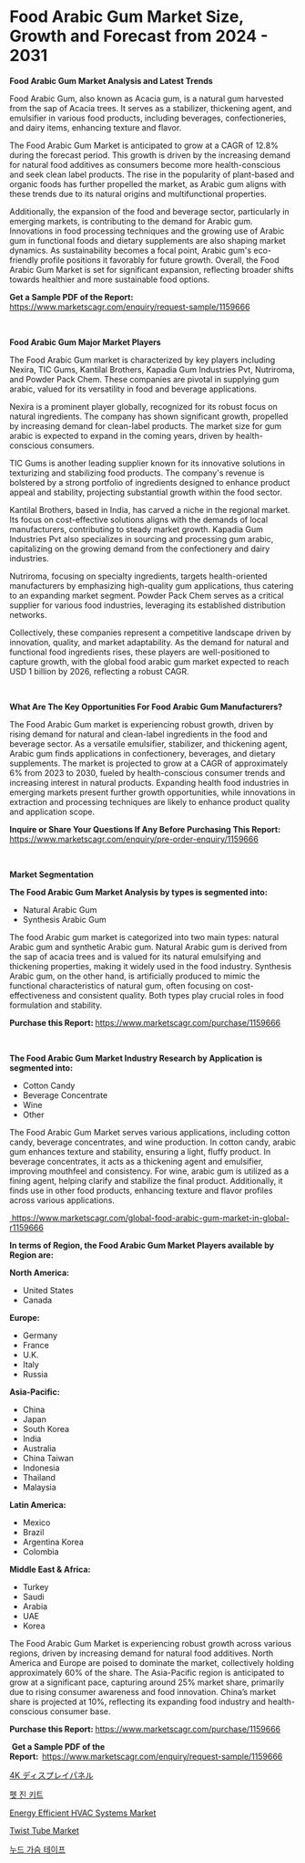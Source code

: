 <p><h1>Food Arabic Gum Market Size, Growth and Forecast from 2024 - 2031</h1></p><p><strong>Food Arabic Gum Market Analysis and Latest Trends</strong></p>
<p><p>Food Arabic Gum, also known as Acacia gum, is a natural gum harvested from the sap of Acacia trees. It serves as a stabilizer, thickening agent, and emulsifier in various food products, including beverages, confectioneries, and dairy items, enhancing texture and flavor.</p><p>The Food Arabic Gum Market is anticipated to grow at a CAGR of 12.8% during the forecast period. This growth is driven by the increasing demand for natural food additives as consumers become more health-conscious and seek clean label products. The rise in the popularity of plant-based and organic foods has further propelled the market, as Arabic gum aligns with these trends due to its natural origins and multifunctional properties.</p><p>Additionally, the expansion of the food and beverage sector, particularly in emerging markets, is contributing to the demand for Arabic gum. Innovations in food processing techniques and the growing use of Arabic gum in functional foods and dietary supplements are also shaping market dynamics. As sustainability becomes a focal point, Arabic gum's eco-friendly profile positions it favorably for future growth. Overall, the Food Arabic Gum Market is set for significant expansion, reflecting broader shifts towards healthier and more sustainable food options.</p></p>
<p><strong>Get a Sample PDF of the Report:&nbsp;</strong> <a href="https://www.marketscagr.com/enquiry/request-sample/1159666">https://www.marketscagr.com/enquiry/request-sample/1159666</a></p>
<p>&nbsp;</p>
<p><strong>Food Arabic Gum Major Market Players</strong></p>
<p><p>The Food Arabic Gum market is characterized by key players including Nexira, TIC Gums, Kantilal Brothers, Kapadia Gum Industries Pvt, Nutriroma, and Powder Pack Chem. These companies are pivotal in supplying gum arabic, valued for its versatility in food and beverage applications.</p><p>Nexira is a prominent player globally, recognized for its robust focus on natural ingredients. The company has shown significant growth, propelled by increasing demand for clean-label products. The market size for gum arabic is expected to expand in the coming years, driven by health-conscious consumers.</p><p>TIC Gums is another leading supplier known for its innovative solutions in texturizing and stabilizing food products. The company's revenue is bolstered by a strong portfolio of ingredients designed to enhance product appeal and stability, projecting substantial growth within the food sector.</p><p>Kantilal Brothers, based in India, has carved a niche in the regional market. Its focus on cost-effective solutions aligns with the demands of local manufacturers, contributing to steady market growth. Kapadia Gum Industries Pvt also specializes in sourcing and processing gum arabic, capitalizing on the growing demand from the confectionery and dairy industries.</p><p>Nutriroma, focusing on specialty ingredients, targets health-oriented manufacturers by emphasizing high-quality gum applications, thus catering to an expanding market segment. Powder Pack Chem serves as a critical supplier for various food industries, leveraging its established distribution networks.</p><p>Collectively, these companies represent a competitive landscape driven by innovation, quality, and market adaptability. As the demand for natural and functional food ingredients rises, these players are well-positioned to capture growth, with the global food arabic gum market expected to reach USD 1 billion by 2026, reflecting a robust CAGR.</p></p>
<p>&nbsp;</p>
<p><strong>What Are The Key Opportunities For Food Arabic Gum Manufacturers?</strong></p>
<p><p>The Food Arabic Gum market is experiencing robust growth, driven by rising demand for natural and clean-label ingredients in the food and beverage sector. As a versatile emulsifier, stabilizer, and thickening agent, Arabic gum finds applications in confectionery, beverages, and dietary supplements. The market is projected to grow at a CAGR of approximately 6% from 2023 to 2030, fueled by health-conscious consumer trends and increasing interest in natural products. Expanding health food industries in emerging markets present further growth opportunities, while innovations in extraction and processing techniques are likely to enhance product quality and application scope.</p></p>
<p><strong>Inquire or Share Your Questions If Any Before Purchasing This Report:</strong> <a href="https://www.marketscagr.com/enquiry/pre-order-enquiry/1159666">https://www.marketscagr.com/enquiry/pre-order-enquiry/1159666</a></p>
<p>&nbsp;</p>
<p><strong>Market Segmentation</strong></p>
<p><strong>The Food Arabic Gum Market Analysis by types is segmented into:</strong></p>
<p><ul><li>Natural Arabic Gum</li><li>Synthesis Arabic Gum</li></ul></p>
<p><p>The food Arabic gum market is categorized into two main types: natural Arabic gum and synthetic Arabic gum. Natural Arabic gum is derived from the sap of acacia trees and is valued for its natural emulsifying and thickening properties, making it widely used in the food industry. Synthesis Arabic gum, on the other hand, is artificially produced to mimic the functional characteristics of natural gum, often focusing on cost-effectiveness and consistent quality. Both types play crucial roles in food formulation and stability.</p></p>
<p><strong>Purchase this Report:&nbsp;</strong><a href="https://www.marketscagr.com/purchase/1159666">https://www.marketscagr.com/purchase/1159666</a></p>
<p>&nbsp;</p>
<p><strong>The Food Arabic Gum Market Industry Research by Application is segmented into:</strong></p>
<p><ul><li>Cotton Candy</li><li>Beverage Concentrate</li><li>Wine</li><li>Other</li></ul></p>
<p><p>The Food Arabic Gum Market serves various applications, including cotton candy, beverage concentrates, and wine production. In cotton candy, arabic gum enhances texture and stability, ensuring a light, fluffy product. In beverage concentrates, it acts as a thickening agent and emulsifier, improving mouthfeel and consistency. For wine, arabic gum is utilized as a fining agent, helping clarify and stabilize the final product. Additionally, it finds use in other food products, enhancing texture and flavor profiles across various applications.</p></p>
<p><a href="https://www.marketscagr.com/global-food-arabic-gum-market-in-global-r1159666">&nbsp;https://www.marketscagr.com/global-food-arabic-gum-market-in-global-r1159666</a></p>
<p><strong>In terms of Region, the Food Arabic Gum Market Players available by Region are:</strong></p>
<p>
    <p> <strong> North America: </strong>
        <ul>
            <li>United States</li>
            <li>Canada</li>
        </ul>
        </p> 
    <p> <strong> Europe: </strong>
        <ul>
            <li>Germany</li>
            <li>France</li>
            <li>U.K.</li>
            <li>Italy</li>
            <li>Russia</li>
        </ul>
        </p> 
    <p> <strong> Asia-Pacific: </strong>
        <ul>
            <li>China</li>
            <li>Japan</li>
            <li>South Korea</li>
            <li>India</li>
            <li>Australia</li>
            <li>China Taiwan</li>
            <li>Indonesia</li>
            <li>Thailand</li>
            <li>Malaysia</li>
        </ul>
        </p> 
    <p> <strong> Latin America: </strong>
        <ul>
            <li>Mexico</li>
            <li>Brazil</li>
            <li>Argentina Korea</li>
            <li>Colombia</li>
        </ul>
        </p> 
    <p> <strong> Middle East & Africa: </strong>
        <ul>
            <li>Turkey</li>
            <li>Saudi</li>
            <li>Arabia</li>
            <li>UAE</li>
            <li>Korea</li>
        </ul>
    </p>
    </p>
<p><p>The Food Arabic Gum Market is experiencing robust growth across various regions, driven by increasing demand for natural food additives. North America and Europe are poised to dominate the market, collectively holding approximately 60% of the share. The Asia-Pacific region is anticipated to grow at a significant pace, capturing around 25% market share, primarily due to rising consumer awareness and food innovation. China’s market share is projected at 10%, reflecting its expanding food industry and health-conscious consumer base.</p></p>
<p><strong>Purchase this Report: </strong><a href="https://www.marketscagr.com/purchase/1159666">https://www.marketscagr.com/purchase/1159666</a></p>
<p>&nbsp;<strong>Get a Sample PDF of the Report:&nbsp;&nbsp;</strong><a href="https://www.marketscagr.com/enquiry/request-sample/1159666">https://www.marketscagr.com/enquiry/request-sample/1159666</a></p>
<p><strong></strong></p>
<p><p><a href="https://medium.com/@alexxis.gm/4k-display-panel-market-%E3%81%AE%E3%82%B0%E3%83%AD%E3%83%BC%E3%83%90%E3%83%AB%E5%B8%82%E5%A0%B4%E6%A6%82%E8%A6%81%E3%81%AF-%E4%B8%96%E7%95%8C%E3%81%8A%E3%82%88%E3%81%B3%E4%B8%BB%E8%A6%81%E5%B8%82%E5%A0%B4%E3%81%AB%E3%81%8A%E3%81%91%E3%82%8B%E6%A5%AD%E7%95%8C%E3%81%AB%E5%BD%B1%E9%9F%BF%E3%82%92%E4%B8%8E%E3%81%88%E3%82%8B%E4%B8%BB%E8%A6%81%E3%81%AA%E3%83%88%E3%83%AC%E3%83%B3%E3%83%89%E3%81%AB%E3%81%A4%E3%81%84%E3%81%A6-%E7%8B%AC%E8%87%AA%E3%81%AE%E8%A6%96%E7%82%B9%E3%82%92%E6%8F%90%E4%BE%9B%E3%81%97%E3%81%BE%E3%81%99-b36825f367fd">4K ディスプレイパネル</a></p><p><a href="https://medium.com/@louisbates1969/%EB%B0%98%EB%A0%A4%EB%8F%99%EB%AC%BC-%EC%9C%A0%EC%A0%84%EC%9E%90-%ED%82%A4%ED%8A%B8-%EC%8B%9C%EC%9E%A5-%EB%8F%99%ED%96%A5-%EB%B0%8F-%EC%8B%9C%EC%9E%A5-%EC%84%B1%EC%9E%A5-%EC%A0%84%EB%A7%9D-2024-2031-2f038ba81024">펫 진 키트</a></p><p><a href="https://www.linkedin.com/pulse/unlocking-growth-potential-market-strategic-analysis-energy-2velc?trackingId=fc6sBVFNSgSQfWu2BiS4iQ%3D%3D">Energy Efficient HVAC Systems Market</a></p><p><a href="https://issuu.com/reportprime-2/docs/twist-tube-market-size-2030.pptx_f597cf2f8bae9f">Twist Tube Market</a></p><p><a href="https://medium.com/@louisbates1969/nude-breast-tape-market-%EC%9D%98-%EA%B8%80%EB%A1%9C%EB%B2%8C-%EC%8B%9C%EC%9E%A5-%EA%B0%9C%EC%9A%94%EB%8A%94-%EC%A0%84-%EC%84%B8%EA%B3%84-%EB%B0%8F-%EC%A3%BC%EC%9A%94-%EC%8B%9C%EC%9E%A5%EC%9D%98-%EC%82%B0%EC%97%85%EC%97%90-%EC%98%81%ED%96%A5%EC%9D%84-%EB%AF%B8%EC%B9%98%EB%8A%94-%EC%A3%BC%EC%9A%94-%ED%8A%B8%EB%A0%8C%EB%93%9C%EC%97%90-%EB%8C%80%ED%95%9C-%EB%8F%85%ED%8A%B9%ED%95%9C-%EA%B4%80%EC%A0%90%EC%9D%84-%EC%A0%9C%EA%B3%B5%ED%95%A9%EB%8B%88%EB%8B%A4-f62e1f0e45b1">누드 가슴 테이프</a></p></p>
